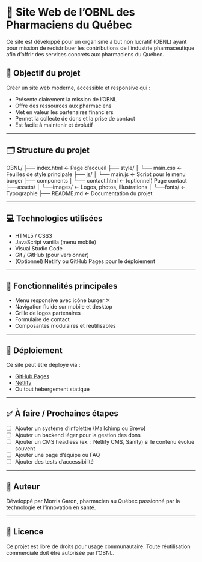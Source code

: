 # 🌿 Site Web de l’OBNL des Pharmaciens du Québec

Ce site est développé pour un organisme à but non lucratif (OBNL) ayant pour mission de redistribuer les contributions de l’industrie pharmaceutique afin d’offrir des services concrets aux pharmaciens du Québec.

## 🎯 Objectif du projet

Créer un site web moderne, accessible et responsive qui :
- Présente clairement la mission de l’OBNL
- Offre des ressources aux pharmaciens
- Met en valeur les partenaires financiers
- Permet la collecte de dons et la prise de contact
- Est facile à maintenir et évolutif

---

## 🗂 Structure du projet

OBNL/
├── index.html ← Page d’accueil
├── style/
│ └── main.css ← Feuilles de style principale
├── js/
│ └── main.js ← Script pour le menu burger
├── components
│ └── contact.html ← (optionnel) Page contact
├──assets/
│ └──images/ ← Logos, photos, illustrations
│ └──fonts/ ← Typographie
├── README.md ← Documentation du projet


---

## 💻 Technologies utilisées

- HTML5 / CSS3
- JavaScript vanilla (menu mobile)
- Visual Studio Code
- Git / GitHub (pour versionner)
- (Optionnel) Netlify ou GitHub Pages pour le déploiement

---

## 📱 Fonctionnalités principales

- Menu responsive avec icône burger ✕
- Navigation fluide sur mobile et desktop
- Grille de logos partenaires
- Formulaire de contact
- Composantes modulaires et réutilisables

---

## 🚀 Déploiement

Ce site peut être déployé via :
- [GitHub Pages](https://pages.github.com/)
- [Netlify](https://www.netlify.com/)
- Ou tout hébergement statique

---

## ✅ À faire / Prochaines étapes

- [ ] Ajouter un système d’infolettre (Mailchimp ou Brevo)
- [ ] Ajouter un backend léger pour la gestion des dons
- [ ] Ajouter un CMS headless (ex. : Netlify CMS, Sanity) si le contenu évolue souvent
- [ ] Ajouter une page d’équipe ou FAQ
- [ ] Ajouter des tests d’accessibilité

---

## 👤 Auteur

Développé par Morris Garon, pharmacien au Québec passionné par la technologie et l’innovation en santé.

---

## 📄 Licence

Ce projet est libre de droits pour usage communautaire. Toute réutilisation commerciale doit être autorisée par l’OBNL.
